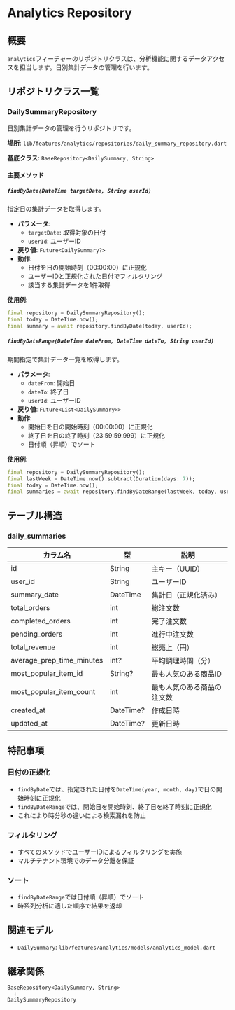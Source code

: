 # Analytics Repository

## 概要

`analytics`フィーチャーのリポジトリクラスは、分析機能に関するデータアクセスを担当します。日別集計データの管理を行います。

## リポジトリクラス一覧

### DailySummaryRepository

日別集計データの管理を行うリポジトリです。

**場所**: `lib/features/analytics/repositories/daily_summary_repository.dart`

**基底クラス**: `BaseRepository<DailySummary, String>`

#### 主要メソッド

##### `findByDate(DateTime targetDate, String userId)`

指定日の集計データを取得します。

- **パラメータ**:
  - `targetDate`: 取得対象の日付
  - `userId`: ユーザーID
- **戻り値**: `Future<DailySummary?>`
- **動作**:
  - 日付を日の開始時刻（00:00:00）に正規化
  - ユーザーIDと正規化された日付でフィルタリング
  - 該当する集計データを1件取得

**使用例**:

```dart
final repository = DailySummaryRepository();
final today = DateTime.now();
final summary = await repository.findByDate(today, userId);
```

##### `findByDateRange(DateTime dateFrom, DateTime dateTo, String userId)`

期間指定で集計データ一覧を取得します。

- **パラメータ**:
  - `dateFrom`: 開始日
  - `dateTo`: 終了日
  - `userId`: ユーザーID
- **戻り値**: `Future<List<DailySummary>>`
- **動作**:
  - 開始日を日の開始時刻（00:00:00）に正規化
  - 終了日を日の終了時刻（23:59:59.999）に正規化
  - 日付順（昇順）でソート

**使用例**:

```dart
final repository = DailySummaryRepository();
final lastWeek = DateTime.now().subtract(Duration(days: 7));
final today = DateTime.now();
final summaries = await repository.findByDateRange(lastWeek, today, userId);
```

## テーブル構造

### daily_summaries

| カラム名 | 型 | 説明 |
|---------|-----|------|
| id | String | 主キー（UUID） |
| user_id | String | ユーザーID |
| summary_date | DateTime | 集計日（正規化済み） |
| total_orders | int | 総注文数 |
| completed_orders | int | 完了注文数 |
| pending_orders | int | 進行中注文数 |
| total_revenue | int | 総売上（円） |
| average_prep_time_minutes | int? | 平均調理時間（分） |
| most_popular_item_id | String? | 最も人気のある商品ID |
| most_popular_item_count | int | 最も人気のある商品の注文数 |
| created_at | DateTime? | 作成日時 |
| updated_at | DateTime? | 更新日時 |

## 特記事項

### 日付の正規化

- `findByDate`では、指定された日付を`DateTime(year, month, day)`で日の開始時刻に正規化
- `findByDateRange`では、開始日を開始時刻、終了日を終了時刻に正規化
- これにより時分秒の違いによる検索漏れを防止

### フィルタリング

- すべてのメソッドでユーザーIDによるフィルタリングを実施
- マルチテナント環境でのデータ分離を保証

### ソート

- `findByDateRange`では日付順（昇順）でソート
- 時系列分析に適した順序で結果を返却

## 関連モデル

- `DailySummary`: `lib/features/analytics/models/analytics_model.dart`

## 継承関係

```
BaseRepository<DailySummary, String>
  ↓
DailySummaryRepository
```
